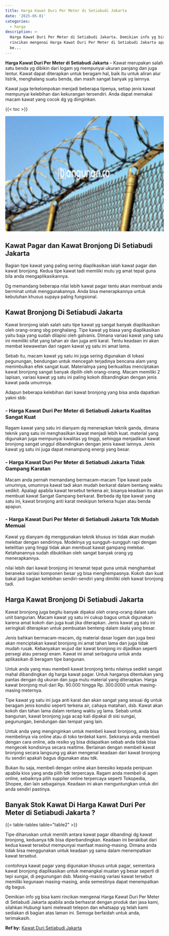 ```yaml
---
title: Harga Kawat Duri Per Meter di Setiabudi Jakarta
date: '2025-05-01'
categories:
  - harga
description: >-
  Harga Kawat Duri Per Meter di Setiabudi Jakarta. Demikian info yg bisa kami
  rincikan mengenai Harga Kawat Duri Per Meter di Setiabudi Jakarta apabila anda
  be...
---
```


**Harga Kawat Duri Per Meter di Setiabudi Jakarta** – Kawat merupakan salah satu benda yg dibikin dari logam yg mempunyai ukuran panjang dan juga lentur. Kawat dapat diterapkan untuk beragam hal, baik itu untuk aliran alur listrik, menghalang suatu benda, dan masih sangat banyak yg lainnya.

Kawat juga terkelompokan menjadi beberapa tipenya, setiap jenis kawat mempunyai kelebihan dan kekurangan tersendiri. Anda dapat memakai macam kawat yang cocok dg yg diinginkan.

{{< toc >}}

![Harga Kawat Duri Per Meter di Setiabudi Jakarta](/images/jual-kawat-murah45.png)

## Kawat Pagar dan Kawat Bronjong Di Setiabudi Jakarta

Bagian tipe kawat yang paling sering diaplikasikan ialah kawat pagar dan kawat bronjong. Kedua tipe kawat tadi memiliki mutu yg amat tepat guna bila anda mengaplikasikannya.

Dg memandang beberapa nilai lebih kawat pagar tentu akan membuat anda berminat untuk menggunakannya. Anda bisa menerapkannya untuk kebutuhan khusus supaya paling fungsional.

## Kawat Bronjong Di Setiabudi Jakarta

Kawat bronjong ialah salah satu tipe kawat yg sangat banyak diaplikasikan oleh orang-orang sbg penghalang. Tipe kawat yg biasa yang diaplikasikan yaitu baja yang sudah dilapisi oleh galvanis. Dimana variasi kawat yang satu ini memiliki sifat yang tahan air dan juga anti karat. Tentu keadaan ini akan membat kewawetan dari ragam kawat yg satu ini amat lama.

Sebab itu, macam kawat yg satu ini juga sering digunakan di lokasi pegunungan, bendungan untuk mencegah terjadinya bencana alam yang menimbulkan efek sangat kuat. Materialnya yang berkualitas menciptakan kawat bronjong sangat banyak dipilih oleh orang-orang. Macam memiliki 2 lapisan, variasi kawat yg satu ini paling kokoh dibandingkan dengan jenis kawat pada umumnya.

Adapun beberapa kelebihan dari kawat bronjong yang bisa anda dapatkan yakni sbb:

### \- Harga Kawat Duri Per Meter di Setiabudi Jakarta Kualitas Sangat Kuat

Ragam kawat yang satu ini dianyam dg menerapkan teknik ganda, dimana teknik yang satu ini menghasilkan kawat menjadi lebih kuat. material yang digunakan juga mempunyai kwalitas yg tinggi, sehingga menjadikan kawat bronjong sangat unggul dibandingkan dengan jenis kawat lainnya. Jenis kawat yg satu ini juga dapat menampung energi yang besar.

### \- Harga Kawat Duri Per Meter di Setiabudi Jakarta Tidak Gampang Karatan

Macam anda pernah memandang bermacam-macam Tipe kawat pada umumnya, umumnya kawat tadi akan mudah berkarat dalam bentang waktu sedikit. Apalagi apabila kawat tersebut terkena air, bisanya keadaan itu akan membuat kawat Sangat Gampang berkarat. Berbeda dg tipe kawat yang satu ini, kawat bronjong anti karat meskipun terkena hujan atau benda apapun.

### \- Harga Kawat Duri Per Meter di Setiabudi Jakarta Tdk Mudah Memuai

Kawat yg dianyam dg menggunakan teknik khusus ini tidak akan mudah melebar dengan sendirinya. Modelnya yg sungguh-sungguh rapi dengan ketelitian yang tinggi tidak akan membuat kawat gampang melebar. Ketahanannya sudah dibuktikan oleh sangat banyak orang yg menerapkannya.

nilai lebih dari kawat bronjong ini teramat tepat guna untuk menghambat beraneka variasi komponen besar yg bisa menghempasnya. Kokoh dan kuat bakal jadi bagian kelebihan sendiri-sendiri yang dimiliki oleh kawat bronjong tadi.

## Harga Kawat Bronjong Di Setiabudi Jakarta

Kawat bronjong juga begitu banyak dipakai oleh orang-orang dalam satu unit bangunan. Macam kawat yg satu ini cukup bagus untuk digunakan karena amat kokoh dan juga kuat jika diterapkan. Jenis kawat yg satu ini seringkali diterapkan untuk pembuatan benteng dalam skala yang besar.

Jenis bahkan bermacam-macam, dg material dasar logam dan juga besi akan menciptakan kawat bronjong ini amat tahan lama dan juga tidak mudah rusak. Kebanyakan wujud dar kawat bronjong ini dijadikan seperti persegi atau persegi enam. Kawat ini amat serbaguna untuk anda aplikasikan di beragam tipe bangunan.

Untuk anda yang mau membeli kawat bronjong tentu nilainya sedikit sangat mahal dibandingkan dg harga kawat pagar. Untuk harganya ditentukan yang pantas dengan dg ukuran dan juga mutu material yang diterapkan. Harga kawat bronjong muli dari Rp. 90.000 hingga Rp. 300.0000 untuk masing-masing meternya.

Tipe kawat yg satu ini juga anti karat dan akan sangat yang sesuai dg untuk beragam jenis kondisi seperti terkena air, cahaya matahari, dsb. Kawat akan kokoh dan tahan lama dalam rentang waktu yg lama. Sebab untuk bangunan, kawat bronjong juga acap kali dipakai di sisi sungai, pegunungan, bendungan dan tempat yang lain.

Untuk anda yang menginginkan untuk membeli kawat bronjong, anda bisa membelinya via online atau di toko terdekat kami. Sekiranya anda membeli dengan cara online, ada resiko yg bisa didapatkan sebab anda tidak bisa mengecek kondisinya secara realtime. Berlainan dengan membeli kawat bronjong secara langsung yg akan mengenal keadaan dari kawat bronjong itu sendiri apakah bagus digunakan atau tdk.

Bukan itu saja, membeli dengan online akan beresiko kepada penipuan apabila kios yang anda pilih tdk terpercaya. Ragam anda membeli di agen online, sebaiknya pilih supplier online terpercaya seperti Tokopedia, Shopee, dan lain sebagainya. Keadaan ini akan menguntungkan untuk diri anda sendiri pastinya.

## Banyak Stok Kawat Di Harga Kawat Duri Per Meter di Setiabudi Jakarta ?

{{< table-tables table="table2" >}}

Tipe diharuskan untuk memlih antara kawat pagar dibandingi dg kawat bronjong, keduanya tdk bisa diperbandingkan. Keadaan ini berakibat dari kedua kawat tersebut mempunyai manfaat masing-masing. Dimana anda tidak bisa menggunakan untuk keadaan yg sama dalam menempatkan kawat tersebut.

contohnya kawat pagar yang digunakan khusus untuk pagar, sementara kawat bronjong diaplikasikan untuk menangkal muatan yg besar seperti di tepi sungai, di pegunungan dsb. Masing-masing variasi kawat tersebut memiliki kegunaan masing-masing, anda semestinya dapat menempatkan dg bagus.

Demikian info yg bisa kami rincikan mengenai Harga Kawat Duri Per Meter di Setiabudi Jakarta apabila anda berhasrat dengan produk dan jasa kami, silahkan Hubungi kami melewati telepon dan whatsapp yg telah kami sediakan di bagian atas laman ini. Semoga berfaidah untuk anda, terimakasih.

**Ref by:** [Kawat Duri Setiabudi Jakarta](https://id.wikipedia.org/wiki/Kawat)
